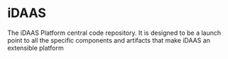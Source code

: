 # iDAAS
The iDAAS Platform central code repository. It is designed to be a launch point to all the specific components and artifacts that make iDAAS an extensible platform
